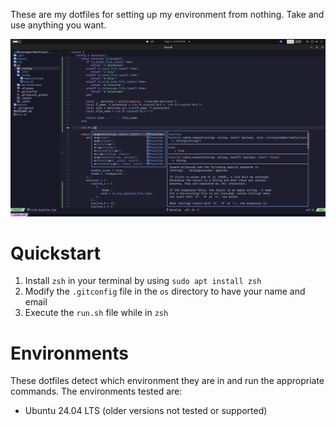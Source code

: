 These are my dotfiles for setting up my environment from nothing. Take and use anything you want.

![image](assets/images/neovim.png)

# Quickstart

1. Install `zsh` in your terminal by using `sudo apt install zsh`
2. Modify the `.gitconfig` file in the `os` directory to have your name and email
3. Execute the `run.sh` file while in `zsh`

# Environments

These dotfiles detect which environment they are in and run the appropriate commands.  The environments tested are:

* Ubuntu 24.04 LTS (older versions not tested or supported)
